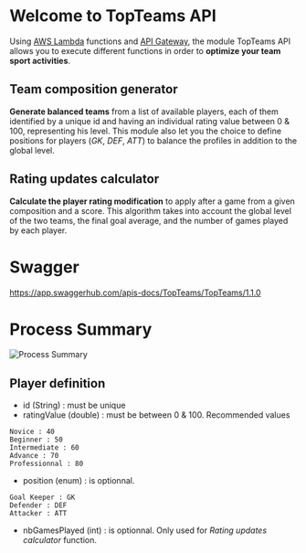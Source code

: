 
# Welcome to TopTeams API
Using [AWS Lambda](https://aws.amazon.com/lambda/?nc1=h_ls) functions and [API Gateway](https://aws.amazon.com/api-gateway/?nc1=h_ls), the module TopTeams API allows you to execute different functions in order to **optimize your team sport activities**.

## Team composition generator
**Generate balanced teams** from a list of available players, each of them identified by a unique id and having an individual rating value between 0 & 100, representing his level. 
This module also let you the choice to define positions for players (*GK*, *DEF*, *ATT*) to balance the profiles in addition to the global level.

## Rating updates calculator
**Calculate the player rating modification** to apply after a game from a given composition and a score.
This algorithm takes into account the global level of the two teams, the final goal average, and the number of games played by each player.

# Swagger
https://app.swaggerhub.com/apis-docs/TopTeams/TopTeams/1.1.0

# Process Summary
![Process Summary](https://i.ibb.co/mhHFccT/process-summary.png)
## Player definition 
- id (String) : must be unique
- ratingValue (double) : must be between 0 & 100. 
Recommended values
```
Novice : 40
Beginner : 50
Intermediate : 60
Advance : 70
Professionnal : 80
```
- position (enum) : is optionnal.
```
Goal Keeper : GK
Defender : DEF
Attacker : ATT
```
- nbGamesPlayed (int) : is optionnal. Only used for *Rating updates calculator* function.

